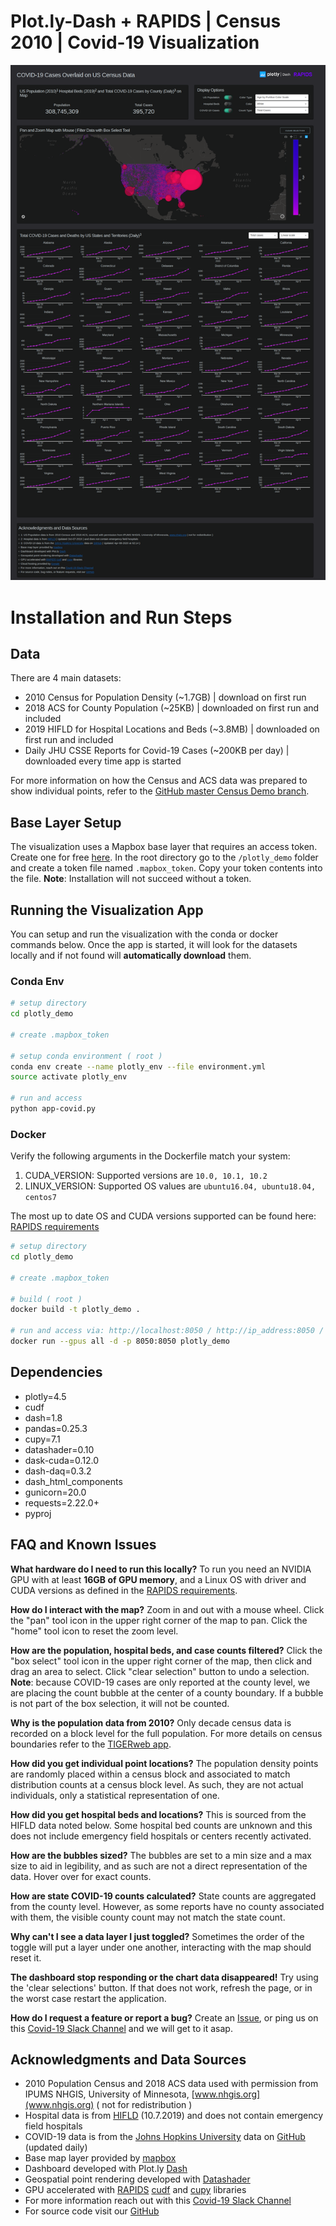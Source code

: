 # Plot.ly-Dash + RAPIDS | Census 2010 | Covid-19 Visualization

![screenshot](./RAPIDS-plotly%20Census-CV19%20v2.png)


# Installation and Run Steps

## Data 
There are 4 main datasets:

- 2010 Census for Population Density (~1.7GB) | download on first run
- 2018 ACS for County Population (~25KB) | downloaded on first run and included 
- 2019 HIFLD for Hospital Locations and Beds (~3.8MB) | downloaded on first run and included 
- Daily JHU CSSE Reports for Covid-19 Cases (~200KB per day) | downloaded every time app is started 

For more information on how the Census and ACS data was prepared to show individual points, refer to the [GitHub master Census Demo branch](https://github.com/rapidsai/plotly-dash-rapids-census-demo/tree/master).


## Base Layer Setup
The visualization uses a Mapbox base layer that requires an access token. Create one for free [here](https://www.mapbox.com/help/define-access-token/). In the root directory go to the `/plotly_demo` folder and create a token file named `.mapbox_token`. Copy your token contents into the file. **Note**: Installation will not succeed without a token. 

## Running the Visualization App

You can setup and run the visualization with the conda or docker commands below. Once the app is started, it will look for the datasets locally and if not found will **automatically download** them.


### Conda Env

```bash
# setup directory
cd plotly_demo

# create .mapbox_token

# setup conda environment ( root )
conda env create --name plotly_env --file environment.yml
source activate plotly_env

# run and access
python app-covid.py
```

### Docker

Verify the following arguments in the Dockerfile match your system:

1. CUDA_VERSION: Supported versions are `10.0, 10.1, 10.2`
2. LINUX_VERSION: Supported OS values are `ubuntu16.04, ubuntu18.04, centos7`

The most up to date OS and CUDA versions supported can be found here: [RAPIDS requirements](https://rapids.ai/start.html#req)

```bash
# setup directory
cd plotly_demo

# create .mapbox_token

# build ( root )
docker build -t plotly_demo .

# run and access via: http://localhost:8050 / http://ip_address:8050 / http://0.0.0.0:8050
docker run --gpus all -d -p 8050:8050 plotly_demo
```

## Dependencies

- plotly=4.5
- cudf
- dash=1.8
- pandas=0.25.3
- cupy=7.1
- datashader=0.10
- dask-cuda=0.12.0
- dash-daq=0.3.2
- dash_html_components
- gunicorn=20.0
- requests=2.22.0+
- pyproj


## FAQ and Known Issues
**What hardware do I need to run this locally?**  To run you need an NVIDIA GPU with at least **16GB of GPU memory**, and a Linux OS with driver and CUDA versions as defined in the [RAPIDS requirements](https://rapids.ai/start.html#req).


**How do I interact with the map?** Zoom in and out with a mouse wheel. Click the "pan" tool icon in the upper right corner of the map to pan. Click the "home" tool icon to reset the zoom level. 


**How are the population, hospital beds, and case counts filtered?** Click the "box select" tool icon in the upper right corner of the map, then click and drag an area to select. Click "clear selection" button to undo a selection. **Note**: because COVID-19 cases are only reported at the county level, we are placing the count bubble at the center of a county boundary. If a bubble is not part of the box selection, it will not be counted.


**Why is the population data from 2010?** Only decade census data is recorded on a block level for the full population. For more details on census boundaries refer to the [TIGERweb app](https://tigerweb.geo.census.gov/tigerwebmain/TIGERweb_apps.html). 


**How did you get individual point locations?** The population density points are randomly placed within a census block and associated to match distribution counts at a census block level. As such, they are not actual individuals, only a statistical representation of one.


**How did you get hospital beds and locations?** This is sourced from the HIFLD data noted below. Some hospital bed counts are unknown and this does not include emergency field hospitals or centers recently activated. 


**How are the bubbles sized?** The bubbles are set to a min size and a max size to aid in legibility, and as such are not a direct representation of the data. Hover over for exact counts. 


**How are state COVID-19 counts calculated?** State counts are aggregated from the county level. However, as some reports have no county associated with them, the visible county count may not match the state count. 


**Why can't I see a data layer I just toggled?** Sometimes the order of the toggle will put a layer under one another, interacting with the map should reset it.


**The dashboard stop responding or the chart data disappeared!** Try using the 'clear selections' button. If that does not work, refresh the page, or in the worst case restart the application. 


**How do I request a feature or report a bug?** Create an [Issue](https://github.com/rapidsai/plotly-dash-rapids-census-demo/issues), or ping us on this [Covid-19 Slack Channel](https://join.slack.com/t/rapids-goai/shared_invite/zt-2qmkjvzl-K3rVHb1rZYuFeczoR9e4EA) and we will get to it asap. 


## Acknowledgments and Data Sources

- 2010 Population Census and 2018 ACS data used with permission from IPUMS NHGIS, University of Minnesota, [www.nhgis.org](www.nhgis.org) ( not for redistribution )
- Hospital data is from [HIFLD](https://hifld-geoplatform.opendata.arcgis.com/datasets/hospitals) (10.7.2019) and does not contain emergency field hospitals
- COVID-19 data is from the [Johns Hopkins University](https://coronavirus.jhu.edu/) data on [GitHub](https://github.com/CSSEGISandData/COVID-19/tree/master/csse_covid_19_data/csse_covid_19_daily_reports) (updated daily)
- Base map layer provided by [mapbox](https://www.mapbox.com/)
- Dashboard developed with Plot.ly [Dash](https://dash.plotly.com/)
- Geospatial point rendering developed with [Datashader](https://datashader.org/)
- GPU accelerated with [RAPIDS](https://rapids.ai/) [cudf](https://github.com/rapidsai/cudf) and [cupy](https://cupy.chainer.org/) libraries
- For more information reach out with this [Covid-19 Slack Channel](https://join.slack.com/t/rapids-goai/shared_invite/zt-2qmkjvzl-K3rVHb1rZYuFeczoR9e4EA)
- For source code visit our [GitHub](https://github.com/rapidsai/plotly-dash-rapids-census-demo)
